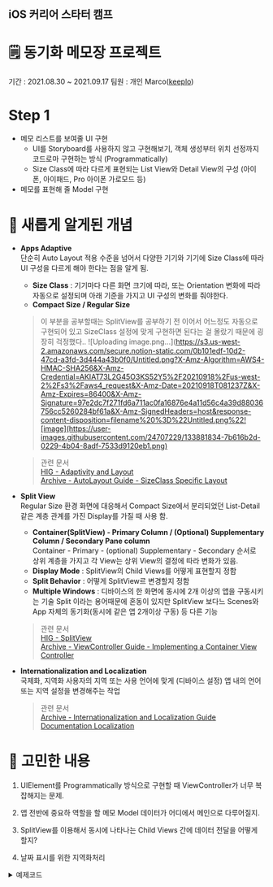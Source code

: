 ## iOS 커리어 스타터 캠프

# 🗒 동기화 메모장 프로젝트
기간 : 2021.08.30 ~ 2021.09.17
팀원 : 개인 Marco([keeplo](https://github.com/Keeplo))

# Step 1
* 메모 리스트를 보여줄 UI 구현
  - UI를 Storyboard를 사용하지 않고 구현해보기, 객체 생성부터 위치 선정까지 코드로마 구현하는 방식 (Programmatically)
  - Size Class에 따라 다르게 표현되는 List View와 Detail View의 구성 (아이폰, 아이패드, Pro 아이폰 가로모드 등)
* 메모를 표현해 줄 Model 구현

# 📝 새롭게 알게된 개념
* **Apps Adaptive**    
  단순히 Auto Layout 적용 수준을 넘어서 다양한 기기와 기기에 Size Class에 따라 UI 구성을 다르게 해야 한다는 점을 알게 됨. 
  * **Size Class** : 기기마다 다른 화면 크기에 따라, 또는 Orientation 변화에 따라 자동으로 설정되며 아래 기준을 가지고 UI 구성의 변화를 줘야한다.
  * **Compact Size / Regular Size**
  > 이 부분을 공부할때는 SplitView를 공부하기 전 이어서 어느정도 자동으로 구현되어 있고 SizeClass 설정에 맞게 구현하면 된다는 걸 몰랐기 때문에 굉장히 걱정했다..
  > ![Uploading image.png…](https://s3.us-west-2.amazonaws.com/secure.notion-static.com/0b101edf-10d2-47cd-a3fd-3d444a43b0f0/Untitled.png?X-Amz-Algorithm=AWS4-HMAC-SHA256&X-Amz-Credential=AKIAT73L2G45O3KS52Y5%2F20210918%2Fus-west-2%2Fs3%2Faws4_request&X-Amz-Date=20210918T081237Z&X-Amz-Expires=86400&X-Amz-Signature=97e2dc7f271fd6a711ac0fa16876e4a11d56c4a39d88036756cc5260284bf61a&X-Amz-SignedHeaders=host&response-content-disposition=filename%20%3D%22Untitled.png%22![image](https://user-images.githubusercontent.com/24707229/133881834-7b616b2d-0229-4b04-8adf-7533d9120eb1.png)
  > 

  > 관련 문서   
  > [HIG - Adaptivity and Layout](https://developer.apple.com/design/human-interface-guidelines/ios/visual-design/adaptivity-and-layout/)  
  > [Archive - AutoLayout Guide - SizeClass Specific Layout](https://developer.apple.com/library/archive/documentation/UserExperience/Conceptual/AutolayoutPG/Size-ClassSpecificLayout.html#//apple_ref/doc/uid/TP40010853-CH26-SW1)
* **Split View**  
  Regular Size 환경 화면에 대응해서 Compact Size에서 분리되었던 List-Detail 같은 계층 관계를 가진 Display를 가질 때 사용 함.  
  * **Container(SplitView) - Primary Column / (Optional) Supplementary Column / Secondary Pane column**  
    Container - Primary - (optional) Supplementary - Secondary 순서로 상위 계층을 가지고 각 View는 상위 View의 결정에 따라 변화가 있음.
  * **Display Mode** : SplitView의 Child Views를 어떻게 표현할지 정함
  * **Split Behavior** : 어떻게 SplitView르 변경할지 정함
  * **Multiple Windows** : 디바이스의 한 화면에 동시에 2개 이상의 앱을 구동시키는 기술
    Split 이라는 용어때문에 혼동이 있지만 SplitView 보다느 Scenes와 App 자체의 동기화(동시에 같은 앱 2개이상 구동) 등 다른 기능
   > 관련 문서   
  > [HIG - SplitView](https://developer.apple.com/design/human-interface-guidelines/ios/views/split-views/)  
  > [Archive - ViewController Guide - Implementing a Container View Controller](https://developer.apple.com/library/archive/featuredarticles/ViewControllerPGforiPhoneOS/ImplementingaContainerViewController.html)
* **Internationalization and Localization**  
  국제화, 지역화 사용자의 지역 또는 사용 언어에 맞게 (디바이스 설정) 앱 내의 언어 또는 지역 설정을 변경해주는 작업
  > 관련 문서  
  > [Archive - Internationalization and Localization Guide](https://developer.apple.com/library/archive/documentation/MacOSX/Conceptual/BPInternational/LocalizingYourApp/LocalizingYourApp.html)  
  > [Documentation Localization](https://developer.apple.com/documentation/xcode/localization)

# 🤔 고민한 내용
1. UIElement를 Programmatically 방식으로 구현할 때 ViewController가 너무 복잡해지는 문제.
  
3. 앱 전반에 중요하 역할을 할 메모 Model 데이터가 어디에서 메인으로 다루어질지.

5. SplitView를 이용해서 동시에 나타나는 Child Views 간에 데이터 전달을 어떻게 할지?

7. 날짜 표시를 위한 지역화처리

<details><summary>예제코드</summary>
<div markdown="1">

```swift
let krPrice = 1290000
let usPrice = 1690
        
let formatter = NumberFormatter()
formatter.numberStyle = .currency
        
        
formatter.currencyCode = "KRW"
        
let krNumber = NSNumber(value: krPrice)
print(formatter.string(from: krNumber)!)
        
formatter.currencyCode = "USD"
        
let usNumber = NSNumber(value: usPrice)
print(formatter.string(from: usNumber)!)
```
![](https://i.imgur.com/Ld73hjA.png)

</div></details>
